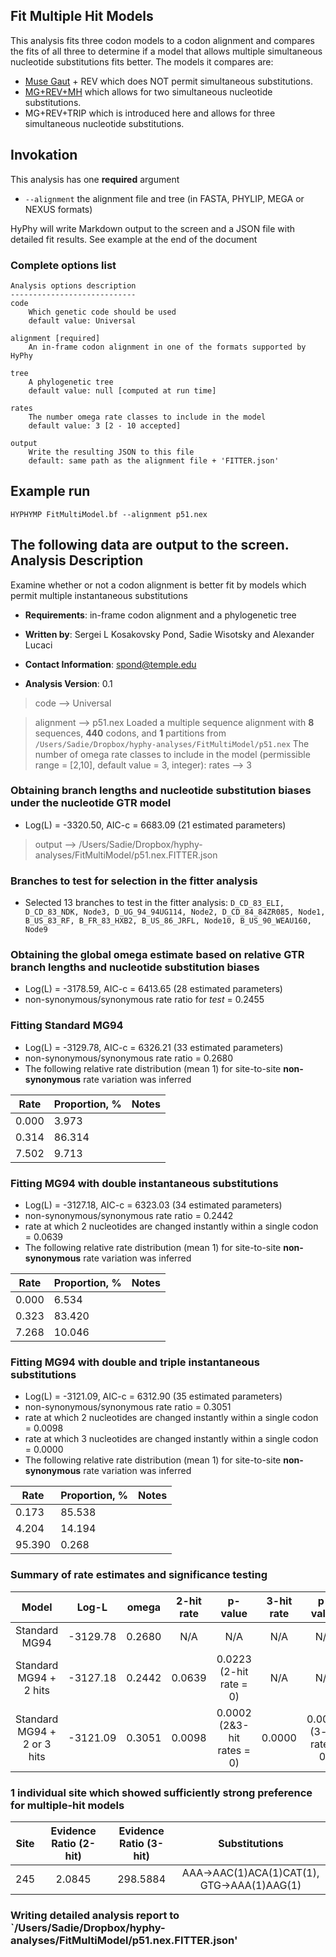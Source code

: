 ## Fit Multiple Hit Models

This analysis fits three codon models to a codon alignment and compares the fits of all three to determine if a model that allows multiple simultaneous nucleotide substitutions fits better. The models it compares are:
-   [Muse Gaut](https://www.ncbi.nlm.nih.gov/pubmed/7968485) + REV which does NOT permit simultaneous substitutions.
-   [MG+REV+MH](https://www.nature.com/articles/s41559-018-0584-5) which allows for two simultaneous nucleotide substitutions.
-   MG+REV+TRIP which is introduced here and allows for three simultaneous nucleotide substitutions.

## Invokation

This analysis has one **required** argument

- `--alignment` the alignment file and tree (in FASTA, PHYLIP, MEGA or NEXUS formats)

HyPhy will write Markdown output to the screen and a JSON file with detailed fit results.
See example at the end of the document

### Complete options list

```
Analysis options description
----------------------------
code
	Which genetic code should be used
	default value: Universal

alignment [required]
	An in-frame codon alignment in one of the formats supported by HyPhy

tree
	A phylogenetic tree
	default value: null [computed at run time]

rates
	The number omega rate classes to include in the model
	default value: 3 [2 - 10 accepted]

output
	Write the resulting JSON to this file
	default: same path as the alignment file + 'FITTER.json'
```


## Example run

```
HYPHYMP FitMultiModel.bf --alignment p51.nex
```

The following data are output to the screen.
Analysis Description
--------------------
Examine whether or not a codon alignment is better fit by models which
permit multiple instantaneous substitutions

- __Requirements__: in-frame codon alignment and a phylogenetic tree

- __Written by__: Sergei L Kosakovsky Pond, Sadie Wisotsky and Alexander Lucaci

- __Contact Information__: spond@temple.edu

- __Analysis Version__: 0.1


>code –> Universal

>alignment –> p51.nex
>Loaded a multiple sequence alignment with **8** sequences, **440** codons, and **1** partitions from `/Users/Sadie/Dropbox/hyphy-analyses/FitMultiModel/p51.nex`
The number of omega rate classes to include in the model (permissible range = [2,10], default value = 3, integer):
>rates –> 3


### Obtaining branch lengths and nucleotide substitution biases under the nucleotide GTR model
* Log(L) = -3320.50, AIC-c =  6683.09 (21 estimated parameters)

>output –> /Users/Sadie/Dropbox/hyphy-analyses/FitMultiModel/p51.nex.FITTER.json

### Branches to test for selection in the fitter analysis
* Selected 13 branches to test in the fitter analysis: `D_CD_83_ELI, D_CD_83_NDK, Node3, D_UG_94_94UG114, Node2, D_CD_84_84ZR085, Node1, B_US_83_RF, B_FR_83_HXB2, B_US_86_JRFL, Node10, B_US_90_WEAU160, Node9`

### Obtaining the global omega estimate based on relative GTR branch lengths and nucleotide substitution biases
* Log(L) = -3178.59, AIC-c =  6413.65 (28 estimated parameters)
* non-synonymous/synonymous rate ratio for *test* =   0.2455

### Fitting Standard MG94
* Log(L) = -3129.78, AIC-c =  6326.21 (33 estimated parameters)
* non-synonymous/synonymous rate ratio =   0.2680
* The following relative rate distribution (mean 1) for site-to-site **non-synonymous** rate variation was inferred

|               Rate                | Proportion, % |               Notes               |
|-----------------------------------|---------------|-----------------------------------|
|               0.000               |     3.973     |                                   |
|               0.314               |    86.314     |                                   |
|               7.502               |     9.713     |                                   |


### Fitting MG94 with double instantaneous substitutions
* Log(L) = -3127.18, AIC-c =  6323.03 (34 estimated parameters)
* non-synonymous/synonymous rate ratio =   0.2442
* rate at which 2 nucleotides are changed instantly within a single codon =   0.0639
* The following relative rate distribution (mean 1) for site-to-site **non-synonymous** rate variation was inferred

|               Rate                | Proportion, % |               Notes               |
|-----------------------------------|---------------|-----------------------------------|
|               0.000               |     6.534     |                                   |
|               0.323               |    83.420     |                                   |
|               7.268               |    10.046     |                                   |


### Fitting MG94 with double and triple instantaneous substitutions
* Log(L) = -3121.09, AIC-c =  6312.90 (35 estimated parameters)
* non-synonymous/synonymous rate ratio =   0.3051
* rate at which 2 nucleotides are changed instantly within a single codon =   0.0098
* rate at which 3 nucleotides are changed instantly within a single codon =   0.0000
* The following relative rate distribution (mean 1) for site-to-site **non-synonymous** rate variation was inferred

|               Rate                | Proportion, % |               Notes               |
|-----------------------------------|---------------|-----------------------------------|
|               0.173               |    85.538     |                                   |
|               4.204               |    14.194     |                                   |
|              95.390               |     0.268     |                                   |


### Summary of rate estimates and significance testing
|               Model               |   Log-L    |   omega    | 2-hit rate |             p-value             | 3-hit rate |           p-value            |
|:---------------------------------:|:----------:|:----------:|:----------:|:-------------------------------:|:----------:|:----------------------------:|
|           Standard MG94           |  -3129.78  |    0.2680  |    N/A     |               N/A               |    N/A     |             N/A              |
|      Standard MG94 + 2 hits       |  -3127.18  |    0.2442  |    0.0639  |      0.0223 (2-hit rate = 0)    |    N/A     |             N/A              |
|    Standard MG94 + 2 or 3 hits    |  -3121.09  |    0.3051  |    0.0098  |    0.0002 (2&3-hit rates = 0)   |    0.0000  |    0.0005 (3-hit rate = 0)   |

### 1 individual site which showed sufficiently strong preference for multiple-hit models
|   Site   | Evidence Ratio (2-hit)  | Evidence Ratio (3-hit)  |                       Substitutions                        |
|:--------:|:-----------------------:|:-----------------------:|:----------------------------------------------------------:|
|   245    |           2.0845        |         298.5884        |         AAA->AAC(1)ACA(1)CAT(1), GTG->AAA(1)AAG(1)         |

### Writing detailed analysis report to `/Users/Sadie/Dropbox/hyphy-analyses/FitMultiModel/p51.nex.FITTER.json'
